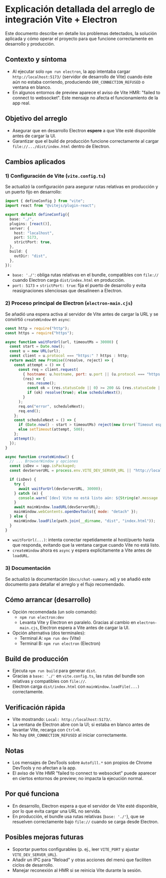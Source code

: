 # Explicación detallada del arreglo de integración Vite + Electron

Este documento describe en detalle los problemas detectados, la solución aplicada y cómo operar el proyecto para que funcione correctamente en desarrollo y producción.

## Contexto y síntoma
- Al ejecutar solo `npm run electron`, la app intentaba cargar `http://localhost:5173/` (servidor de desarrollo de Vite) cuando éste aún no estaba corriendo, produciendo `ERR_CONNECTION_REFUSED` o ventana en blanco.
- En algunos entornos de preview aparece el aviso de Vite HMR: "failed to connect to websocket". Este mensaje no afecta el funcionamiento de la app real.

## Objetivo del arreglo
- Asegurar que en desarrollo Electron **espere** a que Vite esté disponible antes de cargar la UI.
- Garantizar que el build de producción funcione correctamente al cargar `file://.../dist/index.html` dentro de Electron.

## Cambios aplicados

### 1) Configuración de Vite (`vite.config.ts`)
Se actualizó la configuración para asegurar rutas relativas en producción y un puerto fijo en desarrollo:

```ts
import { defineConfig } from "vite";
import react from "@vitejs/plugin-react";

export default defineConfig({
  base: "./",
  plugins: [react()],
  server: {
    host: "localhost",
    port: 5173,
    strictPort: true,
  },
  build: {
    outDir: "dist",
  },
});
```

- `base: './'`: obliga rutas relativas en el bundle, compatibles con `file://` cuando Electron carga `dist/index.html` en producción.
- `port: 5173` + `strictPort: true`: fija el puerto de desarrollo y evita reasignaciones silenciosas que desalineen a Electron.

### 2) Proceso principal de Electron (`electron-main.cjs`)
Se añadió una espera activa al servidor de Vite antes de cargar la URL y se convirtió `createWindow` en `async`:

```js
const http = require("http");
const https = require("https");

async function waitForUrl(url, timeoutMs = 30000) {
  const start = Date.now();
  const u = new URL(url);
  const client = u.protocol === "https:" ? https : http;
  return await new Promise((resolve, reject) => {
    const attempt = () => {
      const req = client.request(
        { hostname: u.hostname, port: u.port || (u.protocol === "https:" ? 443 : 80), path: "/", method: "GET" },
        (res) => {
          res.resume();
          const ok = (res.statusCode || 0) >= 200 && (res.statusCode || 0) < 500;
          if (ok) resolve(true); else scheduleNext();
        }
      );
      req.on("error", scheduleNext);
      req.end();
    };
    const scheduleNext = () => {
      if (Date.now() - start > timeoutMs) reject(new Error(`Timeout esperando ${url}`));
      else setTimeout(attempt, 500);
    };
    attempt();
  });
}

async function createWindow() {
  // ... BrowserWindow y opciones
  const isDev = !app.isPackaged;
  const devServerURL = process.env.VITE_DEV_SERVER_URL || "http://localhost:5173";

  if (isDev) {
    try {
      await waitForUrl(devServerURL, 30000);
    } catch (e) {
      console.warn(`[dev] Vite no está listo aún: ${String(e?.message || e)}`);
    }
    await mainWindow.loadURL(devServerURL);
    mainWindow.webContents.openDevTools({ mode: "detach" });
  } else {
    mainWindow.loadFile(path.join(__dirname, "dist", "index.html"));
  }
}
```

- `waitForUrl(...)`: intenta conectar repetidamente al host/puerto hasta que responda, evitando que la ventana cargue cuando Vite no está listo.
- `createWindow` ahora es `async` y espera explícitamente a Vite antes de `loadURL`.

### 3) Documentación
Se actualizó la documentación (`docs/chat-summary.md`) y se añadió este documento para detallar el arreglo y el flujo recomendado.

## Cómo arrancar (desarrollo)
- Opción recomendada (un solo comando):
  - `npm run electron:dev`
  - Levanta Vite y Electron en paralelo. Gracias al cambio en `electron-main.cjs`, Electron espera a Vite antes de cargar la UI.
- Opción alternativa (dos terminales):
  - Terminal A: `npm run dev` (Vite)
  - Terminal B: `npm run electron` (Electron)

## Build de producción
- Ejecuta `npm run build` para generar `dist`.
- Gracias a `base: './'` en `vite.config.ts`, las rutas del bundle son relativas y compatibles con `file://`.
- Electron carga `dist/index.html` con `mainWindow.loadFile(...)` correctamente.

## Verificación rápida
- Vite mostrando: `Local: http://localhost:5173/`.
- La ventana de Electron abre con la UI; si estaba en blanco antes de levantar Vite, recarga con `Ctrl+R`.
- No hay `ERR_CONNECTION_REFUSED` al iniciar correctamente.

## Notas
- Los mensajes de DevTools sobre `Autofill.*` son propios de Chrome DevTools y no afectan a la app.
- El aviso de Vite HMR "failed to connect to websocket" puede aparecer en ciertos entornos de preview; no impacta la ejecución normal.

## Por qué funciona
- En desarrollo, Electron espera a que el servidor de Vite esté disponible, por lo que evita cargar una URL no servida.
- En producción, el bundle usa rutas relativas (`base: './'`), que se resuelven correctamente bajo `file://` cuando se carga desde Electron.

## Posibles mejoras futuras
- Soportar puertos configurables (p. ej., leer `VITE_PORT` y ajustar `VITE_DEV_SERVER_URL`).
- Añadir un IPC para "Reload" y otras acciones del menú que faciliten ciclos de desarrollo.
- Manejar reconexión al HMR si se reinicia Vite durante la sesión.